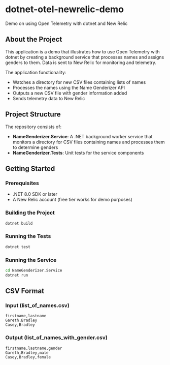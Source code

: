 # dotnet-otel-newrelic-demo
Demo on using Open Telemetry with dotnet and New Relic

## About the Project

This application is a demo that illustrates how to use Open Telemetry with dotnet by creating a background service that processes names and assigns genders to them. Data is sent to New Relic for monitoring and telemetry.

The application functionality:
- Watches a directory for new CSV files containing lists of names
- Processes the names using the Name Genderizer API
- Outputs a new CSV file with gender information added
- Sends telemetry data to New Relic

## Project Structure

The repository consists of:

- **NameGenderizer.Service**: A .NET background worker service that monitors a directory for CSV files containing names and processes them to determine genders
- **NameGenderizer.Tests**: Unit tests for the service components

## Getting Started

### Prerequisites

- .NET 8.0 SDK or later
- A New Relic account (free tier works for demo purposes)

### Building the Project

```bash
dotnet build
```

### Running the Tests

```bash
dotnet test
```

### Running the Service

```bash
cd NameGenderizer.Service
dotnet run
```

## CSV Format

### Input (list_of_names.csv)
```
firstname,lastname
Gareth,Bradley
Casey,Bradley
```

### Output (list_of_names_with_gender.csv)
```
firstname,lastname,gender
Gareth,Bradley,male
Casey,Bradley,female
```
